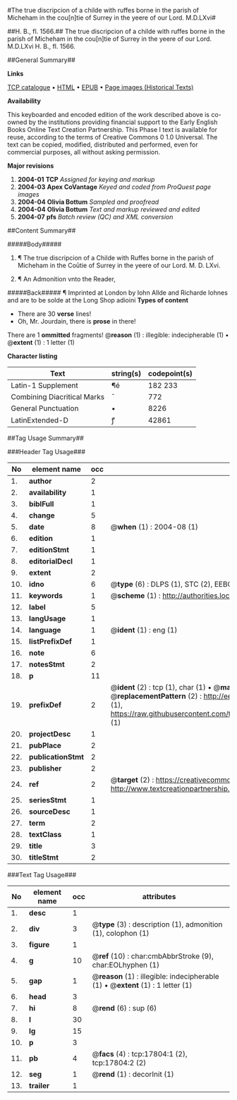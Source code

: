 #The true discripcion of a childe with ruffes borne in the parish of Micheham in the cou[n]tie of Surrey in the yeere of our Lord. M.D.LXvi#

##H. B., fl. 1566.##
The true discripcion of a childe with ruffes borne in the parish of Micheham in the cou[n]tie of Surrey in the yeere of our Lord. M.D.LXvi
H. B., fl. 1566.

##General Summary##

**Links**

[TCP catalogue](http://www.ota.ox.ac.uk/tcp/)  • 
[HTML](http://tei.it.ox.ac.uk/tcp/Texts-HTML/free/A00/A00257.html)  • 
[EPUB](http://tei.it.ox.ac.uk/tcp/Texts-EPUB/free/A00/A00257.epub) • 
[Page images (Historical Texts)](https://data.historicaltexts.jisc.ac.uk/view?pubId=eebo-99852480e&pageId=eebo-99852480e-17804-1)

**Availability**

This keyboarded and encoded edition of the
	       work described above is co-owned by the institutions
	       providing financial support to the Early English Books
	       Online Text Creation Partnership. This Phase I text is
	       available for reuse, according to the terms of Creative
	       Commons 0 1.0 Universal. The text can be copied,
	       modified, distributed and performed, even for
	       commercial purposes, all without asking permission.

**Major revisions**

1. __2004-01__ __TCP__ *Assigned for keying and markup*
1. __2004-03__ __Apex CoVantage__ *Keyed and coded from ProQuest page images*
1. __2004-04__ __Olivia Bottum__ *Sampled and proofread*
1. __2004-04__ __Olivia Bottum__ *Text and markup reviewed and edited*
1. __2004-07__ __pfs__ *Batch review (QC) and XML conversion*

##Content Summary##

#####Body#####

1. ¶ The true discripcion of a Childe with Ruffes borne in the parish of Micheham in the Coūtie of Surrey in the yeere of our Lord. M. D. LXvi.

1. ¶ An Admonition vnto the Reader,

#####Back#####
¶ Imprinted at London by Iohn Allde and Richarde Iohnes and are to be solde at the Long Shop adioini
**Types of content**

  * There are 30 **verse** lines!
  * Oh, Mr. Jourdain, there is **prose** in there!

There are 1 **ommitted** fragments! 
 @__reason__ (1) : illegible: indecipherable (1)  •  @__extent__ (1) : 1 letter (1)

**Character listing**


|Text|string(s)|codepoint(s)|
|---|---|---|
|Latin-1 Supplement|¶é|182 233|
|Combining             Diacritical Marks|̄|772|
|General Punctuation|•|8226|
|LatinExtended-D|ꝭ|42861|

##Tag Usage Summary##

###Header Tag Usage###

|No|element name|occ|attributes|
|---|---|---|---|
|1.|__author__|2||
|2.|__availability__|1||
|3.|__biblFull__|1||
|4.|__change__|5||
|5.|__date__|8| @__when__ (1) : 2004-08 (1)|
|6.|__edition__|1||
|7.|__editionStmt__|1||
|8.|__editorialDecl__|1||
|9.|__extent__|2||
|10.|__idno__|6| @__type__ (6) : DLPS (1), STC (2), EEBO-CITATION (1), PROQUEST (1), VID (1)|
|11.|__keywords__|1| @__scheme__ (1) : http://authorities.loc.gov/ (1)|
|12.|__label__|5||
|13.|__langUsage__|1||
|14.|__language__|1| @__ident__ (1) : eng (1)|
|15.|__listPrefixDef__|1||
|16.|__note__|6||
|17.|__notesStmt__|2||
|18.|__p__|11||
|19.|__prefixDef__|2| @__ident__ (2) : tcp (1), char (1)  •  @__matchPattern__ (2) : ([0-9\-]+):([0-9IVX]+) (1), (.+) (1)  •  @__replacementPattern__ (2) : http://eebo.chadwyck.com/downloadtiff?vid=$1&page=$2 (1), https://raw.githubusercontent.com/textcreationpartnership/Texts/master/tcpchars.xml#$1 (1)|
|20.|__projectDesc__|1||
|21.|__pubPlace__|2||
|22.|__publicationStmt__|2||
|23.|__publisher__|2||
|24.|__ref__|2| @__target__ (2) : https://creativecommons.org/publicdomain/zero/1.0/ (1), http://www.textcreationpartnership.org/docs/. (1)|
|25.|__seriesStmt__|1||
|26.|__sourceDesc__|1||
|27.|__term__|2||
|28.|__textClass__|1||
|29.|__title__|3||
|30.|__titleStmt__|2||


###Text Tag Usage###

|No|element name|occ|attributes|
|---|---|---|---|
|1.|__desc__|1||
|2.|__div__|3| @__type__ (3) : description (1), admonition (1), colophon (1)|
|3.|__figure__|1||
|4.|__g__|10| @__ref__ (10) : char:cmbAbbrStroke (9), char:EOLhyphen (1)|
|5.|__gap__|1| @__reason__ (1) : illegible: indecipherable (1)  •  @__extent__ (1) : 1 letter (1)|
|6.|__head__|3||
|7.|__hi__|8| @__rend__ (6) : sup (6)|
|8.|__l__|30||
|9.|__lg__|15||
|10.|__p__|3||
|11.|__pb__|4| @__facs__ (4) : tcp:17804:1 (2), tcp:17804:2 (2)|
|12.|__seg__|1| @__rend__ (1) : decorInit (1)|
|13.|__trailer__|1||

